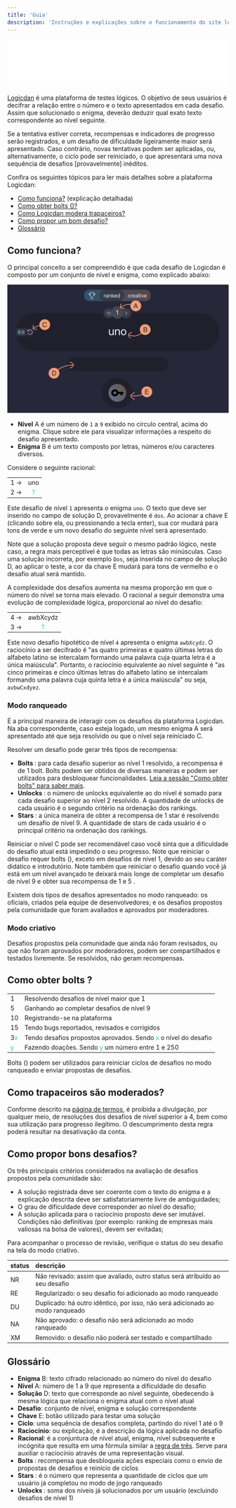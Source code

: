 ```yaml
---
title: 'Guia'
description: 'Instruções e explicações sobre o funcionamento do site logicdan.com'
---
```


[![logo](../assets/logicdan_logo.svg "Logo do Logicdan")](https://logicdan.com)

[Logicdan](https://logicdan.com) é uma plataforma de testes lógicos. O objetivo de seus usuários é decifrar a relação entre o número e o texto apresentados em cada desafio. Assim que solucionado o enigma, deverão deduzir qual exato texto correspondente ao nível seguinte.

Se a tentativa estiver correta, recompensas e indicadores de progresso serão registrados, e um desafio de dificuldade ligeiramente maior será apresentado. Caso contrário, novas tentativas podem ser aplicadas, ou, alternativamente, o ciclo pode ser reiniciado, o que apresentará uma nova sequência de desafios [provavelmente] inéditos.

Confira os seguintes tópicos para ler mais detalhes sobre a plataforma Logicdan:

- [Como funciona?](#how-it-works) (explicação detalhada)
- [Como obter bolts (<span class="bolt"></span>)?](#how-to-get-bolts)
- [Como Logicdan modera trapaceiros?](#how-cheaters-are-moderated)
- [Como propor um bom desafio?](#how-to-propose-good-challenges)
- [Glossário](#glossary)

## <a name="how-it-works"></a>Como funciona?

O principal conceito a ser compreendido é que cada desafio de Logicdan é composto por um conjunto de nível e enigma, como explicado abaixo:

<img class="print-screen" src="../assets/logicdan-screen.png" alt="logicdan printscreen">

- **Nível** <span class="screen-index">A</span> é um número de `1` a `9` exibido no círculo central, acima do enigma. Clique sobre ele para visualizar informações a respeito do desafio apresentado.
- **Enigma** <span class="screen-index">B</span> é um texto composto por letras, números e/ou caracteres diversos.

Considere o seguinte racional:

|   |   |
|---|:-:|
| 1 →|uno|
| 2 →| 	<font color=#26c9d1>?</font> |

Este desafio de nível `1` apresenta o enigma `uno`. O texto que deve ser inserido no campo de solução <span class="screen-index">D</span>, provavelmente é `dos`. Ao acionar a chave <span class="screen-index">E</span> (clicando sobre ela, ou pressionando a tecla enter), sua cor mudará para tons de verde e um novo desafio do seguinte nível será apresentado.

Note que a solução proposta deve seguir o mesmo padrão lógico, neste caso, a regra mais perceptível é que todas as letras são minúsculas. Caso uma solução incorreta, por exemplo `Dos`, seja inserida no campo de solução <span class="screen-index">D</span>, ao aplicar o teste, a cor da chave <span class="screen-index">E</span> mudará para tons de vermelho e o desafio atual será mantido.

A complexidade dos desafios aumenta na mesma proporção em que o número do nível se torna mais elevado. O racional a seguir demonstra uma evolução de complexidade lógica, proporcional ao nível do desafio:

|   |   |
|---|:-:|
| 4 →|awbXcydz|
| 3 →| 	<font color=#26c9d1>?</font> |

Este novo desafio hipotético de nível `4` apresenta o enigma `awbXcydz`. O raciocínio a ser decifrado é "as quatro primeiras e quatro últimas letras do alfabeto latino se intercalam formando uma palavra cuja quarta letra é a única maiúscula". Portanto, o raciocínio equivalente ao nível seguinte é "as cinco primeiras e cinco últimas letras do alfabeto latino se intercalam formando uma palavra cuja quinta letra é a única maiúscula" ou seja, `avbwCxdyez`.

### Modo ranqueado

É a principal maneira de interagir com os desafios da plataforma Logicdan. Na aba correspondente, caso esteja logado, um mesmo enigma <span class="screen-index">A</span> será apresentado até que seja resolvido ou que o nível seja reiniciado <span class="screen-index">C</span>.

Resolver um desafio pode gerar três tipos de recompensa:

- **Bolts <span class="bolt"></span>**: para cada desafio superior ao nível 1 resolvido, a recompensa é de 1 bolt. Bolts podem ser obtidos de diversas maneiras e podem ser utilizados para desbloquear funcionalidades. [Leia a sessão "Como obter bolts" para saber mais](#how-to-get-bolts).
- **Unlocks <span class="unlock"></span>**: o número de unlocks equivalente ao do nível é somado para cada desafio superior ao nível 2 resolvido. A quantidade de unlocks de cada usuário é o segundo critério na ordenação dos rankings.
- **Stars <span class="star"></span>**: a única maneira de obter a recompensa de 1 star é resolvendo um desafio de nível 9. A quantidade de stars de cada usuário é o principal critério na ordenação dos rankings.

Reiniciar o nível <span class="screen-index">C</span> pode ser recomendável caso você sinta que a dificuldade do desafio atual está impedindo o seu progresso. Note que reiniciar o desafio requer bolts (<span class="bolt"></span>), exceto em desafios de nível 1, devido ao seu caráter didático e introdutório. Note também que reiniciar o desafio quando você já está em um nível avançado te deixará mais longe de completar um desafio de nível 9 e obter sua recompensa de 1 <span class="star"></span> e 5 <span class="bolt"></span>.

Existem dois tipos de desafios apresentados no modo ranqueado: os oficiais, criados pela equipe de desenvolvedores; e os desafios propostos pela comunidade que foram avaliados e aprovados por moderadores.

### Modo criativo

Desafios propostos pela comunidade que ainda não foram revisados, ou que não foram aprovados por moderadores, podem ser compartilhados e testados livremente. Se resolvidos, não geram recompensas.

## <a name="how-to-get-bolts"></a>Como obter bolts <span class="bolt"></span>?

| | |
|:---|:---|
|1 <span class="bolt"></span>|Resolvendo desafios de nível maior que 1|
|5 <span class="bolt"></span>|Ganhando <span class="star"></span> ao completar desafios de nível 9|
|10 <span class="bolt"></span>|Registrando-se na plataforma|
|15 <span class="bolt"></span>|Tendo bugs reportados, revisados e corrigidos|
|3<font color=#26c9d1>x</font> <span class="bolt"></span>|Tendo desafios propostos aprovados. Sendo <font color=#26c9d1>x</font> o nível do desafio|
|<font color=#26c9d1>y</font> <span class="bolt"></span>|Fazendo doações. Sendo <font color=#26c9d1>y</font> um número entre 1 e 250|

Bolts (<span class="bolt"></span>) podem ser utilizados para reiniciar ciclos de desafios no modo ranqueado e enviar propostas de desafios.

## <a name="how-cheaters-are-moderated"></a>Como trapaceiros são moderados?

Conforme descrito na [página de termos](/pt/terms), é proibida a divulgação, por qualquer meio, de resoluções dos desafios de nível superior a 4, bem como sua utilização para progresso ilegítimo. O descumprimento desta regra poderá resultar na desativação da conta.

## <a name="how-to-propose-good-challenges"></a>Como propor bons desafios?

Os três principais critérios considerados na avaliação de desafios propostos pela comunidade são:

- A solução registrada deve ser coerente com o texto do enigma e a explicação descrita deve ser satisfatoriamente livre de ambiguidades;
- O grau de dificuldade deve corresponder ao nível do desafio;
- A solução aplicada para o raciocínio proposto deve ser imutável. Condições não definitivas (por exemplo: ranking de empresas mais valiosas na bolsa de valores), devem ser evitadas;

Para acompanhar o processo de revisão, verifique o status do seu desafio na tela do modo criativo.

|status|descrição|
|:---|:---|
|NR|Não revisado: assim que avaliado, outro status será atribuído ao seu desafio|
|RE|Regularizado: o seu desafio foi adicionado ao modo ranqueado|
|DU|Duplicado: há outro idêntico, por isso, não será adicionado ao modo ranqueado|
|NA|Não aprovado: o desafio não será adicionado ao modo ranqueado|
|XM|Removido: o desafio não poderá ser testado e compartilhado|


## <a name="glossary"></a>Glossário

- **Enigma** <span class="screen-index">B</span>: texto cifrado relacionado ao número do nível do desafio
- **Nível** <span class="screen-index">A</span>: número de 1 a 9 que representa a dificuldade do desafio
- **Solução** <span class="screen-index">D</span>: texto que corresponde ao nível seguinte, obedecendo à mesma lógica que relaciona o enigma atual com o nível atual
- **Desafio**: conjunto de nível, enigma e solução correspondente
- **Chave** <span class="screen-index">E</span>: botão utilizado para testar uma solução
- **Ciclo**: uma sequência de desafios completa, partindo do nível 1 até o 9
- **Raciocínio**: ou explicação, é a descrição da lógica aplicada no desafio
- **Racional**: é a conjuntura de nível atual, enigma, nível subsequente e incógnita que resulta em uma fórmula similar a [regra de três](https://pt.wikipedia.org/wiki/Regra_de_tr%C3%AAs). Serve para auxiliar o raciocínio através de uma representação visual.
- **Bolts <span class="bolt"></span>**: recompensa que desbloqueia ações especiais como o envio de propostas de desafios e reinício de ciclos
- **Stars <span class="star"></span>**: é o número que representa a quantidade de ciclos que um usuário já completou no modo de jogo ranqueado
- **Unlocks <span class="unlock"></span>**: soma dos níveis já solucionados por um usuário (excluindo desafios de nível 1)
